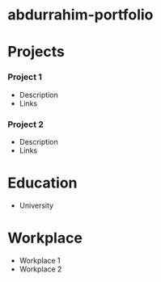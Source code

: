 # abdurrahim-portfolio
# Projects
### Project 1
- Description
- Links
### Project 2
- Description
- Links

# Education
- University

# Workplace
- Workplace 1
- Workplace 2
